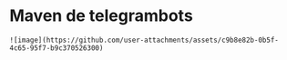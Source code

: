 # Maven de telegrambots

```
![image](https://github.com/user-attachments/assets/c9b8e82b-0b5f-4c65-95f7-b9c370526300)

```
